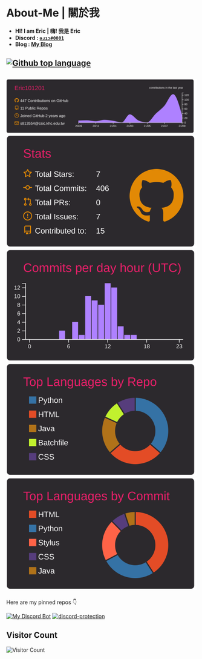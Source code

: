 # About-Me | 關於我
- **HI! I am Eric | 嗨! 我是 Eric**
- **Discord : [`ǝɹıɔ#0001`](https://discordapp.com/users/593666614717841419)**
- **Blog : [My Blog](https://eric-wu.tk)**

[![Github top language](https://img.shields.io/github/languages/top/Eric101201/dc-bot?style=for-the-badge)](https://github.com/Eric101201/My-discord-bot)
---

[![](https://raw.githubusercontent.com/Eric101201/github-profile-summary-cards/master/profile-summary-card-output/monokai/0-profile-details.svg)](https://github.com/Eric101201)
[![](https://raw.githubusercontent.com/Eric101201/github-profile-summary-cards/master/profile-summary-card-output/monokai/3-stats.svg)](https://github.com/Eric101201)  [![](https://raw.githubusercontent.com/Eric101201/github-profile-summary-cards/master/profile-summary-card-output/monokai/4-productive-time.svg)](https://github.com/Eric101201/My-discord-bot)
[![](https://raw.githubusercontent.com/Eric101201/github-profile-summary-cards/master/profile-summary-card-output/monokai/1-repos-per-language.svg)](https://github.com/Eric101201)  [![](https://raw.githubusercontent.com/Eric101201/github-profile-summary-cards/master/profile-summary-card-output/monokai/2-most-commit-language.svg)](https://github.com/Eric101201)
---
Here are my pinned repos 👇

[![My Discord Bot](https://github-readme-stats-two-smoky.vercel.app/api/pin/?username=Eric101201&repo=My-discord-bot&show_icons=true&bg_color=23272A&title_color=FF73F1&text_color=FFC0CB&icon_color=9B84EE&count_private=true&include_all_commits=true&border_color=9B84EE&border_radius=10)](https://github.com/Eric101201/My-discord-bot)
[![discord-protection](https://github-readme-stats-two-smoky.vercel.app/api/pin/?username=Eric101201&repo=discord-protection&show_icons=true&bg_color=23272A&title_color=FF73F1&text_color=FFC0CB&icon_color=9B84EE&count_private=true&include_all_commits=true&border_color=9B84EE&border_radius=10)](https://github.com/Eric101201/discord-protection)

## Visitor Count
![Visitor Count](https://profile-counter.glitch.me/Eric101201/count.svg)
